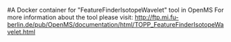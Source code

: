 #A Docker container for "FeatureFinderIsotopeWavelet" tool in OpenMS
For more information about the tool please visit:
http://ftp.mi.fu-berlin.de/pub/OpenMS/documentation/html/TOPP_FeatureFinderIsotopeWavelet.html
